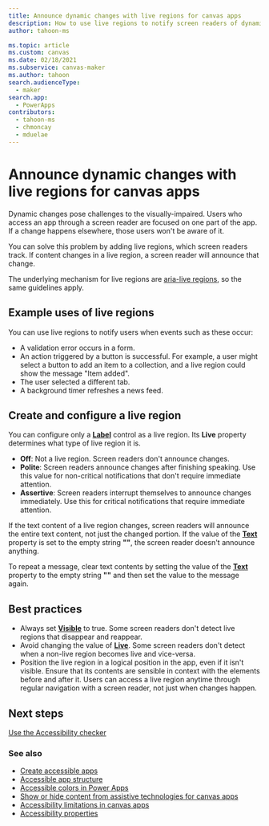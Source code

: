 ```yaml
---
title: Announce dynamic changes with live regions for canvas apps
description: How to use live regions to notify screen readers of dynamic changes in canvas apps
author: tahoon-ms

ms.topic: article
ms.custom: canvas
ms.date: 02/18/2021
ms.subservice: canvas-maker
ms.author: tahoon
search.audienceType:
  - maker
search.app:
  - PowerApps
contributors:
  - tahoon-ms
  - chmoncay
  - mduelae
---
```


# Announce dynamic changes with live regions for canvas apps

Dynamic changes pose challenges to the visually-impaired. Users who access an app through a screen reader are focused on one part of the app. If a change happens elsewhere, those users won't be aware of it.

You can solve this problem by adding live regions, which screen readers track. If content changes in a live region, a screen reader will announce that change.

The underlying mechanism for live regions are [aria-live regions](https://www.w3.org/TR/wai-aria-1.1/#dfn-live-region), so the same guidelines apply.

## Example uses of live regions

You can use live regions to notify users when events such as these occur:

* A validation error occurs in a form.
* An action triggered by a button is successful. For example, a user might select a button to add an item to a collection, and a live region could show the message "Item added".
* The user selected a different tab.
* A background timer refreshes a news feed.

## Create and configure a live region

You can configure only a **[Label](controls/control-text-box.md)** control as a live region. Its **Live** property determines what type of live region it is.

* **Off**: Not a live region. Screen readers don't announce changes.
* **Polite**: Screen readers announce changes after finishing speaking. Use this value for non-critical notifications that don't require immediate attention.
* **Assertive**: Screen readers interrupt themselves to announce changes immediately. Use this for critical notifications that require immediate attention.

If the text content of a live region changes, screen readers will announce the entire text content, not just the changed portion. If the value of the **[Text](controls/properties-core.md)** property is set to the empty string **""**, the screen reader doesn't announce anything.

To repeat a message, clear text contents by setting the value of the **[Text](controls/properties-core.md)** property to the empty string **""** and then set the value to the message again.

## Best practices

* Always set **[Visible](controls/properties-core.md)** to true. Some screen readers don't detect live regions that disappear and reappear.
* Avoid changing the value of **[Live](controls/properties-accessibility.md)**. Some screen readers don't detect when a non-live region becomes live and vice-versa.
* Position the live region in a logical position in the app, even if it isn't visible. Ensure that its contents are sensible in context with the elements before and after it. Users can access a live region anytime through regular navigation with a screen reader, not just when changes happen.

## Next steps

[Use the Accessibility checker](accessibility-checker.md)

### See also

- [Create accessible apps](accessible-apps.md)
- [Accessible app structure](accessible-apps-structure.md)
- [Accessible colors in Power Apps](accessible-apps-color.md)
- [Show or hide content from assistive technologies for canvas apps](accessible-apps-content-visibility.md)
- [Accessibility limitations in canvas apps](accessible-apps-limitations.md)
- [Accessibility properties](controls/properties-accessibility.md)
